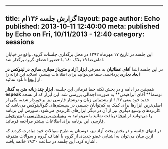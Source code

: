 ----------
title: گزارش جلسه ۱۳۶ام
layout: page
author: Echo
published: 2013-10-11 12:40:00
meta: published by Echo on Fri, 10/11/2013 - 12:40
category: sessions
----------
این جلسه در تاریخ ۱۷ مهرماه ۱۳۹۲ در محل برگذاری جلسات گروه، واقع در خیابان
امام‌رضا ۱۹ پلاک ۱۸۰ با حضور اعضای گروه برگذار شد.


<!--more-->



در این جلسه ابتدا **آقای عطائیان** به معرفی **ابزار آزاد و متن‌باز مجازی سازی
در لینوکس در ابعاد تجاری** پرداختند. شما می‌توانید برای اطلاعات بیشتر، اسلاید
این ارائه را از [اینجا](/reports/session-136/business_scaled_virtualization_softwares_in_gnu_linux_by_ataeyan.odp) دانلود نمائید.

همچنین در ادامه و در بخش نکته خط فرمانی این جلسه، **ابزار چند زبانه متن به گفتار espeak** توسط** آقای ابراهیمی** به صورت اجمالی بررسی شد. این ابزار که از نسخه جدید خود یعنی ۱.۴۷ از
پشتیبانی زبان و نوشتار فارسی نیز برخوردار شده، یکی از اصلی‌ترین ابزارها برای
کمک به کم‌توانان جسمی در سیستم‌های گنو/لینوکس می‌باشد که کاربردهای وسیع دیگری
نیز از آن در دیگر ابزارهای کاربردی می‌شود. سورس این برنامه را می‌توانید از
[اینجا](http://espeak.sourceforge.net/download.html) دریافت نمائید یا
می‌توانید به [وبسایت پروژه فارسی](http://espeak.irtbc.com/) یا [متن‌خوان
فارسی](http://navabi.biz/) این برنامه برای اطلاعات بیشتر مراجعه فرمائید.

در انتهای جلسه و در بخش بحث آزاد نیز، دوستان به طرح سوالات خود مبادرت کردند که
ازین میان می‌توان به اشنایی عضو جدیدی از گروه با اهداف گروه و سوالات متفرقه
اشاره کرد. این جلسه در ساعت ۱۹:۳۰ خاتمه یافت.
